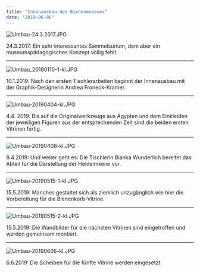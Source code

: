 ```yaml
---
title: "Innenausbau des Bienenmuseums"
date: "2019-06-06"
---
```


![Umbau-24.3.2017.JPG](../images/Umbau-24.3.2017.JPG)

24.3.2017: Ein sehr interessantes Sammelsurium, dem aber ein museumspädagogisches Konzept völlig fehlt.

----

![Umbau_20190110-1-kl.JPG](../images/Umbau_20190110-1-kl.JPG)

10.1.2019: Nach den ersten Tischlerarbeiten beginnt der Innenausbau mit der Graphik-Designerin Andrea Froneck-Kramer.

----

![Umbau-20190404-kl.JPG](../images/Umbau-20190404-kl.JPG)

4.4. 2019: Bis auf die Originalwerkzeuge aus Ägypten und dem Einkleiden der jeweiligen Figuren aus der entsprechenden Zeit sind die beiden ersten Vitrinen fertig.

----

![Umbau-20190408-kl.JPG](../images/Umbau-20190408-kl.JPG)

8.4.2019: Und weiter geht es: Die Tischlerin Bianka Wunderlich bereitet das Abteil für die Darstellung der Heideimkerei vor.

----

![Umbau-20190515-1-kl.JPG](../images/Umbau-20190515-1-kl.JPG)

15.5.2019: Manches gestaltet sich als ziemlich unzugänglich wie hier die Vorbereitung für die Bienenkorb-Vitrine.

----

![Umbau-20190515-2-kl.JPG](../images/Umbau-20190515-2-kl.JPG)

15.5.2019: Die Wandbilder für die nächsten Vitrinen sind eingetroffen und werden gemeinsam montiert.

----

![Umbau-20190606-kl.JPG](../images/Umbau-20190606-kl.JPG)

6.6.2019: Die Scheiben für die fünfte Vitrine werden eingesetzt.